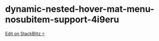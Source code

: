 # dynamic-nested-hover-mat-menu-nosubitem-support-4i9eru

[Edit on StackBlitz ⚡️](https://stackblitz.com/edit/dynamic-nested-hover-mat-menu-nosubitem-support-4i9eru)